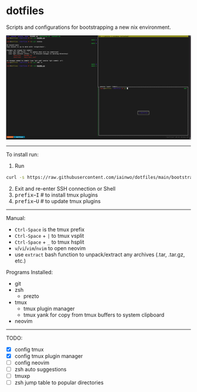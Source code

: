 # dotfiles

Scripts and configurations for bootstrapping a new nix environment.

![Terminal](./assets/terminal.png)

___

To install run:

1. Run
```bash
curl -s https://raw.githubusercontent.com/iainwo/dotfiles/main/bootstrap.sh | bash
```
2. Exit and re-enter SSH connection or Shell
3. <kbd>prefix</kbd>–<kbd>I</kbd> # to install tmux plugins
4. <kbd>prefix</kbd>–<kbd>U</kbd> # to update tmux plugins
___

Manual:

- `Ctrl-Space` is the tmux prefix
- `Ctrl-Space` + `|` to tmux vsplit 
- `Ctrl-Space` + `_` to tmux hsplit 
- `v`/`vi`/`vim`/`nvim` to open neovim
- use `extract` bash function to unpack/extract any archives (.tar, .tar.gz, etc.)

Programs Installed:

- git
- zsh
  - prezto
- tmux
  - tmux plugin manager
  - tmux yank for copy from tmux buffers to system clipboard
- neovim

___

TODO:

- [x] config tmux
- [x] config tmux plugin manager
- [ ] config neovim
- [ ] zsh auto suggestions
- [ ] tmuxp
- [ ] zsh jump table to popular directories
